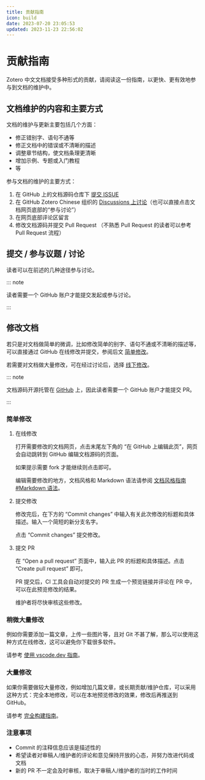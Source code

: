 ```yaml
---
title: 贡献指南
icon: build
date: 2023-07-20 23:05:53
updated: 2023-11-23 22:56:02
---
```


# 贡献指南

Zotero 中文文档接受多种形式的贡献，请阅读这一份指南，以更快、更有效地参与到文档的维护中。

## 文档维护的内容和主要方式

文档的维护与更新主要包括几个方面：

- 修正错别字、语句不通等
- 修正文档中的错误或不清晰的描述
- 调整章节结构，使文档条理更清晰
- 增加示例、专题或入门教程
- 等

参与文档的维护的主要方式：

1. 在 GitHub 上的文档源码仓库下 [提交 ISSUE](https://github.com/zotero-chinese/wiki/issues)
2. 在 GitHub Zotero Chinese 组织的 [Discussions 上讨论](https://github.com/orgs/zotero-chinese/discussions)（也可以直接点击文档网页底部的“参与讨论”）
3. 在网页底部评论区留言
4. 修改文档源码并提交 Pull Request （不熟悉 Pull Request 的读者可以参考 Pull Request 流程）

## 提交 / 参与议题 / 讨论

读者可以在前述的几种途径参与讨论。

::: note

读者需要一个 GitHub 账户才能提交发起或参与讨论。

:::

## 修改文档

若只是对文档做简单的微调，比如修改简单的别字、语句不通或不清晰的描述等，可以直接通过 GitHub 在线修改并提交，参阅后文 [简单修改](#简单修改)。

若需要对文档做大量修改，可在经过讨论后，选择 [线下修改](build.md)。

::: note

文档源码开源托管在 [GitHub](https://github.com/) 上，因此读者需要一个 GitHub 账户才能提交 PR。

:::

### 简单修改

1. 在线修改

   打开需要修改的文档网页，点击末尾左下角的 “在 GitHub 上编辑此页”，网页会自动跳转到 GitHub 编辑文档源码的页面。

   如果提示需要 fork 才能继续则点击即可。

   编辑需要修改的地方，文档风格和 Markdown 语法请参阅 [文档风格指南 #Markdown 语法](markdown.md#文档语法风格)。

2. 提交修改

   修改完后，在下方的 “Commit changes” 中输入有关此次修改的标题和具体描述。输入一个简短的新分支名字。

   点击 “Commit changes” 提交修改。

3. 提交 PR

   在 “Open a pull request” 页面中，输入此 PR 的标题和具体描述。点击 “Create pull request” 即可。

   PR 提交后，CI 工具会自动对提交的 PR 生成一个预览链接并评论在 PR 中，可以在此预览修改的结果。

   维护者将尽快审核这些修改。

### 稍微大量修改

例如你需要添加一篇文章，上传一些图片等，且对 Git 不甚了解，那么可以使用这种方式在线修改，这可以避免你下载很多软件。

请参考 [使用 vscode.dev 指南](vscode-dev.md)。

### 大量修改

如果你需要做较大量修改，例如增加几篇文章，或长期贡献/维护仓库，可以采用这种方式：完全本地修改，可以在本地预览修改的效果，修改后再推送到 GitHub。

请参考 [完全构建指南](build.md)。

### 注意事项

- Commit 的注释信息应该是描述性的
- 希望读者对审稿人/维护者的评论和意见保持开放的心态，并努力改进代码或文档
- 新的 PR 不一定会及时审核，取决于审稿人/维护者的当时的工作时间

